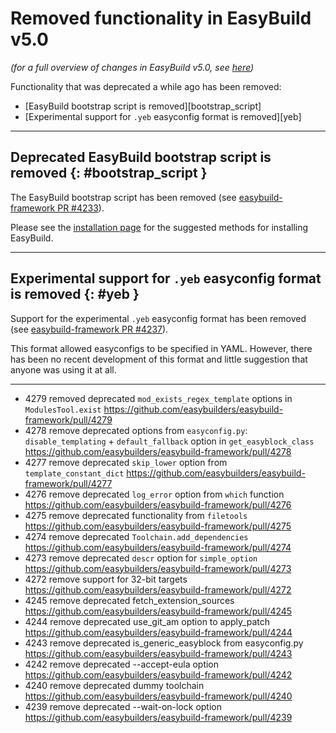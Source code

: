 # Removed functionality in EasyBuild v5.0

*(for a full overview of changes in EasyBuild v5.0, see [here](index.md))*

Functionality that was deprecated a while ago has been removed:

- [EasyBuild bootstrap script is removed][bootstrap_script]
- [Experimental support for `.yeb` easyconfig format is removed][yeb]


---

## Deprecated EasyBuild bootstrap script is removed {: #bootstrap_script }

The EasyBuild bootstrap script has been removed (see [easybuild-framework PR #4233](https://github.com/easybuilders/easybuild-framework/pull/4233)).

Please see the [installation page](../installation.md) for the suggested methods for installing EasyBuild.

---

## Experimental support for `.yeb` easyconfig format is removed {: #yeb }

Support for the experimental `.yeb` easyconfig format has been removed (see [easybuild-framework PR #4237](https://github.com/easybuilders/easybuild-framework/pull/4237)).

This format allowed easyconfigs to be specified in YAML. However, there has been no recent development of this
format and little suggestion that anyone was using it at all.

---

- 4279  removed deprecated `mod_exists_regex_template` options in `ModulesTool.exist` <https://github.com/easybuilders/easybuild-framework/pull/4279>
- 4278  remove deprecated options from `easyconfig.py`: `disable_templating` + `default_fallback` option in `get_easyblock_class` <https://github.com/easybuilders/easybuild-framework/pull/4278>
- 4277  remove deprecated `skip_lower` option from `template_constant_dict` <https://github.com/easybuilders/easybuild-framework/pull/4277>
- 4276  remove deprecated `log_error` option from `which` function <https://github.com/easybuilders/easybuild-framework/pull/4276>
- 4275  remove deprecated functionality from `filetools` <https://github.com/easybuilders/easybuild-framework/pull/4275>
- 4274  remove deprecated `Toolchain.add_dependencies` <https://github.com/easybuilders/easybuild-framework/pull/4274>
- 4273  remove deprecated `descr` option for `simple_option` <https://github.com/easybuilders/easybuild-framework/pull/4273>
- 4272  remove support for 32-bit targets <https://github.com/easybuilders/easybuild-framework/pull/4272>
- 4245  remove deprecated fetch_extension_sources <https://github.com/easybuilders/easybuild-framework/pull/4245>
- 4244  remove deprecated use_git_am option to apply_patch <https://github.com/easybuilders/easybuild-framework/pull/4244>
- 4243  remove deprecated is_generic_easyblock from easyconfig.py <https://github.com/easybuilders/easybuild-framework/pull/4243>
- 4242  remove deprecated --accept-eula option <https://github.com/easybuilders/easybuild-framework/pull/4242>
- 4240  remove deprecated dummy toolchain <https://github.com/easybuilders/easybuild-framework/pull/4240>
- 4239  remove deprecated --wait-on-lock option <https://github.com/easybuilders/easybuild-framework/pull/4239>

